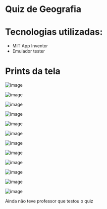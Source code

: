 # Quiz de Geografia

# Tecnologias utilizadas:
- MIT App Inventor
- Emulador tester

# Prints da tela
![image](https://github.com/user-attachments/assets/1197faf6-a6fc-495a-b679-11f9f6f06fed)

![image](https://github.com/user-attachments/assets/03ea9e8c-9e27-4adb-a312-9036ebe6ffc0)

![image](https://github.com/user-attachments/assets/76e25db0-41bf-4b34-81b5-40e6c0f3b54b)

![image](https://github.com/user-attachments/assets/7b2e32eb-8b9b-4174-b0e3-8bf308d030e5)

![image](https://github.com/user-attachments/assets/eded62f6-ce59-4d68-9e82-2619644daee0)

![image](https://github.com/user-attachments/assets/3ca6975c-1ef2-491d-942a-6f511273b040)

![image](https://github.com/user-attachments/assets/9ed918b2-793b-47e2-b1b1-db9c3c0a289d)

![image](https://github.com/user-attachments/assets/8ea41050-4961-4536-8d5d-8f9c6a6cb3ea)

![image](https://github.com/user-attachments/assets/6e0869e8-01c0-4cce-899f-b57375da3732)

![image](https://github.com/user-attachments/assets/29fc99ae-f12e-4428-b813-c832ecd6430d)

![image](https://github.com/user-attachments/assets/32938b6f-02e7-44b3-9a03-006011fa02ab)

![image](https://github.com/user-attachments/assets/8962658e-faac-4f25-bac3-1be7de983efc)


Ainda não teve professor que testou o quiz
